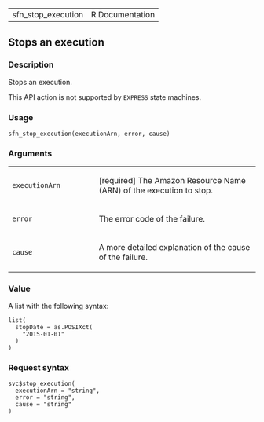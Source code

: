 <table style="width: 100%;">
<tbody>
<tr class="odd">
<td>sfn_stop_execution</td>
<td style="text-align: right;">R Documentation</td>
</tr>
</tbody>
</table>

## Stops an execution

### Description

Stops an execution.

This API action is not supported by `EXPRESS` state machines.

### Usage

    sfn_stop_execution(executionArn, error, cause)

### Arguments

<table>
<colgroup>
<col style="width: 35%" />
<col style="width: 65%" />
</colgroup>
<tbody>
<tr class="odd">
<td><code
id="sfn_stop_execution_:_executionArn">executionArn</code></td>
<td><p>[required] The Amazon Resource Name (ARN) of the execution to
stop.</p></td>
</tr>
<tr class="even">
<td><code id="sfn_stop_execution_:_error">error</code></td>
<td><p>The error code of the failure.</p></td>
</tr>
<tr class="odd">
<td><code id="sfn_stop_execution_:_cause">cause</code></td>
<td><p>A more detailed explanation of the cause of the failure.</p></td>
</tr>
</tbody>
</table>

### Value

A list with the following syntax:

    list(
      stopDate = as.POSIXct(
        "2015-01-01"
      )
    )

### Request syntax

    svc$stop_execution(
      executionArn = "string",
      error = "string",
      cause = "string"
    )
